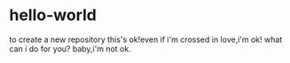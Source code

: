 # hello-world
to create a new repository
this's ok!even if i'm crossed in love,i'm ok!
what can i do for you?
baby,i'm not ok.